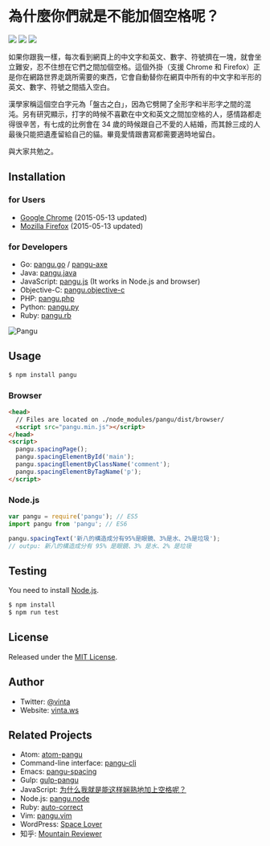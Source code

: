 # 為什麼你們就是不能加個空格呢？

[![](http://img.shields.io/travis/vinta/pangu.js.svg?style=flat-square)](https://travis-ci.org/vinta/pangu.js)
[![](https://img.shields.io/codecov/c/github/vinta/pangu.js/master.svg?style=flat-square)](https://codecov.io/github/vinta/pangu.js)
[![](https://img.shields.io/badge/made%20with-%e2%9d%a4-ff69b4.svg?style=flat-square)](https://vinta.ws)

如果你跟我一樣，每次看到網頁上的中文字和英文、數字、符號擠在一塊，就會坐立難安，忍不住想在它們之間加個空格。這個外掛（支援 Chrome 和 Firefox）正是你在網路世界走跳所需要的東西，它會自動替你在網頁中所有的中文字和半形的英文、數字、符號之間插入空白。

漢學家稱這個空白字元為「盤古之白」，因為它劈開了全形字和半形字之間的混沌。另有研究顯示，打字的時候不喜歡在中文和英文之間加空格的人，感情路都走得很辛苦，有七成的比例會在 34 歲的時候跟自己不愛的人結婚，而其餘三成的人最後只能把遺產留給自己的貓。畢竟愛情跟書寫都需要適時地留白。

與大家共勉之。

## Installation

### for Users

* [Google Chrome](https://chrome.google.com/webstore/detail/paphcfdffjnbcgkokihcdjliihicmbpd) (2015-05-13 updated)
* [Mozilla Firefox](https://github.com/vinta/pangu.js/raw/master/browser_extensions/firefox/paranoid-auto-spacing.user.js) (2015-05-13 updated)

### for Developers

* Go: [pangu.go](https://github.com/vinta/pangu) / [pangu-axe](https://godoc.org/github.com/vinta/pangu/pangu-axe)
* Java: [pangu.java](https://github.com/vinta/pangu.java)
* JavaScript: [pangu.js](https://github.com/vinta/pangu.js) (It works in Node.js and browser)
* Objective-C: [pangu.objective-c](https://github.com/Cee/pangu.objective-c)
* PHP: [pangu.php](https://github.com/Kunr/pangu.php)
* Python: [pangu.py](https://github.com/vinta/pangu.py)
* Ruby: [pangu.rb](https://github.com/dlackty/pangu.rb)

![Pangu](https://raw.github.com/vinta/pangu.js/master/browser_extensions/chrome/images/pangu_260.jpg)

## Usage

``` bash
$ npm install pangu
```

### Browser

``` html
<head>
  // Files are located on ./node_modules/pangu/dist/browser/
  <script src="pangu.min.js"></script>
</head>
<script>
  pangu.spacingPage();
  pangu.spacingElementById('main');
  pangu.spacingElementByClassName('comment');
  pangu.spacingElementByTagName('p');
</script>
```

### Node.js

``` js
var pangu = require('pangu'); // ES5
import pangu from 'pangu'; // ES6

pangu.spacingText('新八的構造成分有95%是眼鏡、3%是水、2%是垃圾');
// outpu: 新八的構造成分有 95% 是眼鏡、3% 是水、2% 是垃圾
```

## Testing

You need to install [Node.js](https://vinta.ws/code/install-node-js-via-nvm.html).

``` bash
$ npm install
$ npm run test
```

## License

Released under the [MIT License](http://opensource.org/licenses/MIT).

## Author

* Twitter: [@vinta](https://twitter.com/vinta)
* Website: [vinta.ws](https://vinta.ws/)

## Related Projects

* Atom: [atom-pangu](https://github.com/7kfpun/atom-pangu)
* Command-line interface: [pangu-cli](https://github.com/SDLyu/pangu)
* Emacs: [pangu-spacing](http://coldnew.github.io/blog/2013/05/20_5cbb7.html)
* Gulp: [gulp-pangu](https://github.com/7kfpun/gulp-pangu)
* JavaScript: [为什么我就是能这样娴熟地加上空格呢？](https://github.com/Dustland/daft-auto-spacing)
* Node.js: [pangu.node](https://github.com/huei90/pangu.node)
* Ruby: [auto-correct](https://github.com/huacnlee/auto-correct)
* Vim: [pangu.vim](https://github.com/hotoo/pangu.vim)
* WordPress: [Space Lover](https://wordpress.org/plugins/space-lover/)
* 知乎: [Mountain Reviewer](http://zhuanlan.zhihu.com/pointless/19744560)

